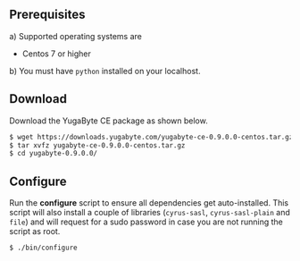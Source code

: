 ## Prerequisites

a) Supported operating systems are

- Centos 7 or higher

b) You must have `python` installed on your localhost.

## Download

Download the YugaByte CE package as shown below.


```sh
$ wget https://downloads.yugabyte.com/yugabyte-ce-0.9.0.0-centos.tar.gz
$ tar xvfz yugabyte-ce-0.9.0.0-centos.tar.gz
$ cd yugabyte-0.9.0.0/
```

## Configure

Run the **configure** script to ensure all dependencies get auto-installed. This script will also install a couple of libraries (`cyrus-sasl`, `cyrus-sasl-plain` and `file`) and will request for a sudo password in case you are not running the script as root.

```sh
$ ./bin/configure
```